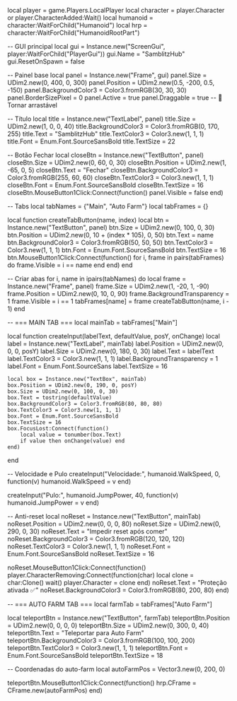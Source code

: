 local player = game.Players.LocalPlayer
local character = player.Character or player.CharacterAdded:Wait()
local humanoid = character:WaitForChild("Humanoid")
local hrp = character:WaitForChild("HumanoidRootPart")

-- GUI principal
local gui = Instance.new("ScreenGui", player:WaitForChild("PlayerGui"))
gui.Name = "SamblitzHub"
gui.ResetOnSpawn = false

-- Painel base
local panel = Instance.new("Frame", gui)
panel.Size = UDim2.new(0, 400, 0, 300)
panel.Position = UDim2.new(0.5, -200, 0.5, -150)
panel.BackgroundColor3 = Color3.fromRGB(30, 30, 30)
panel.BorderSizePixel = 0
panel.Active = true
panel.Draggable = true -- 🔄 Tornar arrastável

-- Título
local title = Instance.new("TextLabel", panel)
title.Size = UDim2.new(1, 0, 0, 40)
title.BackgroundColor3 = Color3.fromRGB(0, 170, 255)
title.Text = "SamblitzHub"
title.TextColor3 = Color3.new(1, 1, 1)
title.Font = Enum.Font.SourceSansBold
title.TextSize = 22

-- Botão Fechar
local closeBtn = Instance.new("TextButton", panel)
closeBtn.Size = UDim2.new(0, 60, 0, 30)
closeBtn.Position = UDim2.new(1, -65, 0, 5)
closeBtn.Text = "Fechar"
closeBtn.BackgroundColor3 = Color3.fromRGB(255, 60, 60)
closeBtn.TextColor3 = Color3.new(1, 1, 1)
closeBtn.Font = Enum.Font.SourceSansBold
closeBtn.TextSize = 16
closeBtn.MouseButton1Click:Connect(function()
	panel.Visible = false
end)

-- Tabs
local tabNames = {"Main", "Auto Farm"}
local tabFrames = {}

local function createTabButton(name, index)
	local btn = Instance.new("TextButton", panel)
	btn.Size = UDim2.new(0, 100, 0, 30)
	btn.Position = UDim2.new(0, 10 + (index * 105), 0, 50)
	btn.Text = name
	btn.BackgroundColor3 = Color3.fromRGB(50, 50, 50)
	btn.TextColor3 = Color3.new(1, 1, 1)
	btn.Font = Enum.Font.SourceSansBold
	btn.TextSize = 16
	btn.MouseButton1Click:Connect(function()
		for i, frame in pairs(tabFrames) do
			frame.Visible = i == name
		end
	end)
end

-- Criar abas
for i, name in ipairs(tabNames) do
	local frame = Instance.new("Frame", panel)
	frame.Size = UDim2.new(1, -20, 1, -90)
	frame.Position = UDim2.new(0, 10, 0, 90)
	frame.BackgroundTransparency = 1
	frame.Visible = i == 1
	tabFrames[name] = frame
	createTabButton(name, i - 1)
end

-- === MAIN TAB ===
local mainTab = tabFrames["Main"]

local function createInput(labelText, defaultValue, posY, onChange)
	local label = Instance.new("TextLabel", mainTab)
	label.Position = UDim2.new(0, 0, 0, posY)
	label.Size = UDim2.new(0, 180, 0, 30)
	label.Text = labelText
	label.TextColor3 = Color3.new(1, 1, 1)
	label.BackgroundTransparency = 1
	label.Font = Enum.Font.SourceSans
	label.TextSize = 16

	local box = Instance.new("TextBox", mainTab)
	box.Position = UDim2.new(0, 190, 0, posY)
	box.Size = UDim2.new(0, 100, 0, 30)
	box.Text = tostring(defaultValue)
	box.BackgroundColor3 = Color3.fromRGB(80, 80, 80)
	box.TextColor3 = Color3.new(1, 1, 1)
	box.Font = Enum.Font.SourceSansBold
	box.TextSize = 16
	box.FocusLost:Connect(function()
		local value = tonumber(box.Text)
		if value then onChange(value) end
	end)
end

-- Velocidade e Pulo
createInput("Velocidade:", humanoid.WalkSpeed, 0, function(v)
	humanoid.WalkSpeed = v
end)

createInput("Pulo:", humanoid.JumpPower, 40, function(v)
	humanoid.JumpPower = v
end)

-- Anti-reset
local noReset = Instance.new("TextButton", mainTab)
noReset.Position = UDim2.new(0, 0, 0, 80)
noReset.Size = UDim2.new(0, 290, 0, 30)
noReset.Text = "Impedir reset após comer"
noReset.BackgroundColor3 = Color3.fromRGB(120, 120, 120)
noReset.TextColor3 = Color3.new(1, 1, 1)
noReset.Font = Enum.Font.SourceSansBold
noReset.TextSize = 16

noReset.MouseButton1Click:Connect(function()
	player.CharacterRemoving:Connect(function(char)
		local clone = char:Clone()
		wait()
		player.Character = clone
	end)
	noReset.Text = "Proteção ativada ✅"
	noReset.BackgroundColor3 = Color3.fromRGB(80, 200, 80)
end)

-- === AUTO FARM TAB ===
local farmTab = tabFrames["Auto Farm"]

local teleportBtn = Instance.new("TextButton", farmTab)
teleportBtn.Position = UDim2.new(0, 0, 0, 0)
teleportBtn.Size = UDim2.new(0, 300, 0, 40)
teleportBtn.Text = "Teleportar para Auto Farm"
teleportBtn.BackgroundColor3 = Color3.fromRGB(100, 100, 200)
teleportBtn.TextColor3 = Color3.new(1, 1, 1)
teleportBtn.Font = Enum.Font.SourceSansBold
teleportBtn.TextSize = 18

-- Coordenadas do auto-farm
local autoFarmPos = Vector3.new(0, 200, 0)

teleportBtn.MouseButton1Click:Connect(function()
	hrp.CFrame = CFrame.new(autoFarmPos)
end)

